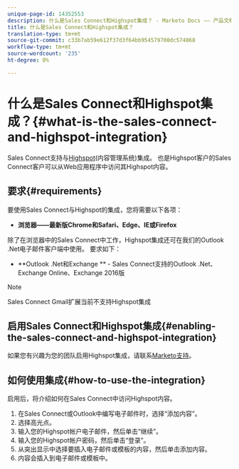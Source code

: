 ```yaml
---
unique-page-id: 14352553
description: 什么是Sales Connect和Highspot集成？ - Marketo Docs —— 产品文档
title: 什么是Sales Connect和Highspot集成？
translation-type: tm+mt
source-git-commit: c33b7ab59e612f37d3f64bb954579700dc574068
workflow-type: tm+mt
source-wordcount: '235'
ht-degree: 0%

---
```



# 什么是Sales Connect和Highspot集成？{#what-is-the-sales-connect-and-highspot-integration}

Sales Connect支持与[Highspot](https://www.highspot.com/)(内容管理系统)集成。 也是Highspot客户的Sales Connect客户可以从Web应用程序中访问其Highspot内容。

## 要求{#requirements}

要使用Sales Connect与Highspot的集成，您将需要以下各项：

* **浏览器——最新版Chrome和Safari、Edge、IE或Firefox**

除了在浏览器中的Sales Connect中工作，Highspot集成还可在我们的Outlook .Net电子邮件客户端中使用。 要求如下：

* **Outlook .Net和Exchange ** - Sales Connect支持的Outlook .Net、Exchange Online、Exchange 2016版

>[!NOTE]
>
>Sales Connect Gmail扩展当前不支持Highspot集成

## 启用Sales Connect和Highspot集成{#enabling-the-sales-connect-and-highspot-integration}

如果您有兴趣为您的团队启用Highspot集成，请联系[Marketo支持](http://support.marketo.com)。

## 如何使用集成{#how-to-use-the-integration}

启用后，将介绍如何在Sales Connect中访问Highspot内容。

1. 在Sales Connect或Outlook中编写电子邮件时，选择“添加内容”。
1. 选择高光点。
1. 输入您的Highspot帐户电子邮件，然后单击“继续”。
1. 输入您的Highspot帐户密码，然后单击“登录”。
1. 从突出显示中选择要插入电子邮件或模板的内容，然后单击添加内容。
1. 内容会插入到电子邮件或模板中。
